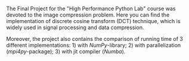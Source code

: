 The Final Project for the "High Performance Python Lab" course was devoted to the image compression problem. Here you can find the implementation of discrete cosine transform (DCT) technique, which is widely used in signal processing and data compression. 

Moreover, the project also contains the comparison of running time of 3 different implementations: 1) with _NumPy_-library; 2) with parallelization (_mpi4py_-package); 3) with jit compiler (_Numba_).

